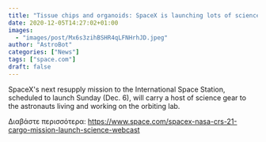 ```yaml
---
title: "Tissue chips and organoids: SpaceX is launching lots of science for NASA Sunday "
date: 2020-12-05T14:27:02+01:00
images:
  - "images/post/Mx6s3zihBSHR4qLFNHrhJD.jpeg"
author: "AstroBot"
categories: ["News"]
tags: ["space.com"]
draft: false
---
```


SpaceX's next resupply mission to the International Space Station, scheduled to launch Sunday (Dec. 6), will carry a host of science gear to the astronauts living and working on the orbiting lab. 

Διαβάστε περισσότερα: https://www.space.com/spacex-nasa-crs-21-cargo-mission-launch-science-webcast
